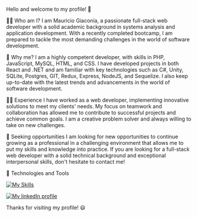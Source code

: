 Hello and welcome to my profile! 👋

👨‍💻 Who am I?
I am Mauricio Giaconía, a passionate full-stack web developer with a solid academic background in systems analysis and application development. With a recently completed bootcamp, I am prepared to tackle the most demanding challenges in the world of software development.

💪 Why me?
I am a highly competent developer, with skills in PHP, JavaScript, MySQL, HTML, and CSS. I have developed projects in both React and .NET and am familiar with key technologies such as C#, Unity, SQLite, Postgres, GIT, Redux, Express, NodeJS, and Sequelize. I also keep up-to-date with the latest trends and advancements in the world of software development.

👨‍💼 Experience
I have worked as a web developer, implementing innovative solutions to meet my clients' needs. My focus on teamwork and collaboration has allowed me to contribute to successful projects and achieve common goals. I am a creative problem solver and always willing to take on new challenges.

🌱 Seeking opportunities
I am looking for new opportunities to continue growing as a professional in a challenging environment that allows me to put my skills and knowledge into practice. If you are looking for a full-stack web developer with a solid technical background and exceptional interpersonal skills, don't hesitate to contact me!

🧱 Technologies and Tools

[![My Skills](https://skillicons.dev/icons?i=js,php,react,redux,express,sequelize,postgres,mysql,cs,dotnet,html,css)](https://skillicons.dev)

[![My linkedIn profile](https://skillicons.dev/icons?i=linkedIn)](https://www.linkedin.com/in/mauricio-giaconia/)

Thanks for visiting my profile! 😃
